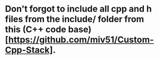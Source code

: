 # Don't forgot to include all cpp and h files from the include/ folder from this (C++ code base)[https://github.com/miv51/Custom-Cpp-Stack].
